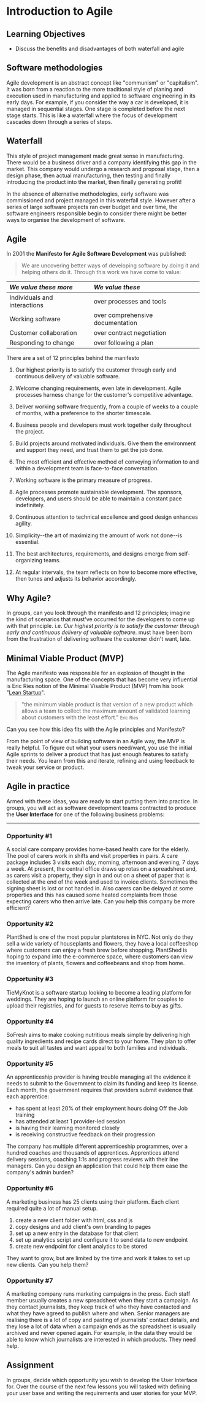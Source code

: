 # Introduction to Agile

## Learning Objectives

* Discuss the benefits and disadvantages of both waterfall and agile

## Software methodologies

Agile development is an abstract concept like "communism" or "capitalism". It was born from a reaction to the more traditional style of planing and execution used in manufacturing and applied to software engineering in its early days. For example, if you consider the way a car is developed, it is managed in sequential stages. One stage is completed before the next stage starts. This is like a waterfall where the focus of development cascades down through a series of steps.

## Waterfall

This style of project management made great sense in manufacturing. There would be a business driver and a company identifying this gap in the market. This company would undergo a research and proposal stage, then a design phase, then actual manufacturing, then testing and finally introducing the product into the market, then finally generating profit!

In the absence of alternative methodologies, early software was commissioned and project managed in this waterfall style. However after a series of large software projects ran over budget and over time, the software engineers responsible begin to consider there might be better ways to organise the development of software.

## Agile

In 2001 the __Manifesto for Agile Software Development__ was published:

> We are uncovering better ways of developing
> software by doing it and helping others do it.
> Through this work we have come to value:

|_We value these more_|_We value these_|
|:--------------------------|:-----------------------|
|Individuals and interactions|over processes and tools|
|Working software|over comprehensive documentation|
|Customer collaboration|over contract negotiation|
|Responding to change|over following a plan|

There are a set of 12 principles behind the manifesto

1. Our highest priority is to satisfy the customer through early and continuous delivery of valuable software.

1. Welcome changing requirements, even late in development. Agile processes harness change for the customer's competitive advantage.

1. Deliver working software frequently, from a couple of weeks to a couple of months, with a preference to the shorter timescale.

1. Business people and developers must work together daily throughout the project.

1. Build projects around motivated individuals. Give them the environment and support they need, and trust them to get the job done.

1. The most efficient and effective method of conveying information to and within a development team is face-to-face conversation.

1. Working software is the primary measure of progress.

1. Agile processes promote sustainable development. The sponsors, developers, and users should be able to maintain a constant pace indefinitely.

1. Continuous attention to technical excellence and good design enhances agility.

1. Simplicity--the art of maximizing the amount of work not done--is essential.

1. The best architectures, requirements, and designs emerge from self-organizing teams.

1. At regular intervals, the team reflects on how to become more effective, then tunes and adjusts its behavior accordingly.

## Why Agile?

In groups, can you look through the manifesto and 12 principles; imagine the kind of scenarios that must've occurred for the developers to come up with that principle. i.e. _Our highest priority is to satisfy the customer through early and continuous delivery of valuable software._ must have been born from the frustration of delivering software the customer didn't want, late.

## Minimal Viable Product (MVP)

The Agile manifesto was responsible for an explosion of thought in the manufacturing space. One of the concepts that has become very influential is Eric Ries notion of the Minimal Visable Product (MVP) from his book "[Lean Startup](https://www.amazon.co.uk/Lean-Startup-Entrepreneurs-Continuous-Innovation/dp/B005MR4NCC/ref=sr_1_1?dchild=1&keywords=lean+startup&qid=1624367620&sr=8-1)".

> "the minimum viable product is that version of a new product which allows a team to collect the maximum amount of validated learning about customers with the least effort."
<small>Eric Ries</small>

Can you see how this idea fits with the Agile principles and Manifesto?

From the point of view of building software in an Agile way, the MVP is really helpful. To figure out what your users need/want, you use the initial Agile sprints to deliver a product that has just enough features to satisfy their needs. You learn from this and iterate, refining and using feedback to tweak your service or product. 


## Agile in practice

Armed with these ideas, you are ready to start putting them into practice. In groups, you will act as software development teams contracted to produce the __User Interface__ for one of the following business problems:

----

### Opportunity #1
A social care company provides home-based health care for the elderly. The pool of carers work in shifts and visit properties in pairs. A care package includes 3 visits each day; morning, afternoon and evening, 7 days a week. At present, the central office draws up rotas on a spreadsheet and, as carers visit a property, they sign in and out on a sheet of paper that is collected at the end of the week and used to invoice clients. Sometimes the signing sheet is lost or not handed in. Also carers can be delayed at some properties and this has caused some heated complaints from those expecting carers who then arrive late. Can you help this company be more efficient?

### Opportunity #2
PlantShed is one of the most popular plantstores in NYC. Not only do they sell a wide variety of houseplants and flowers, they have a local coffeeshop where customers can enjoy a fresh brew before shopping. PlantShed is hoping to expand into the e-commerce space, where customers can view the inventory of plants, flowers and coffeebeans and shop from home.

### Opportunity #3
TieMyKnot is a software startup looking to become a leading platform for weddings. They are hoping to launch an online platform for couples to upload their registries, and for guests to reserve items to buy as gifts.

### Opportunity #4
SoFresh aims to make cooking nutritious meals simple by delivering high quality ingredients and recipe cards direct to your home. They plan to offer meals to suit all tastes and want appeal to both families and individuals.

### Opportunity #5
An apprenticeship provider is having trouble managing all the evidence it needs to submit to the Government to claim its funding and keep its license. Each month, the government requires that providers submit evidence that each apprentice:
- has spent at least 20% of their employment hours doing Off the Job training
- has attended at least 1 provider-led session
- is having their learning monitored closely
- is receiving constructive feedback on their progression

The company has multiple different apprenticeship programmes, over a hundred coaches and thousands of apprentices. Apprentices attend delivery sessions, coaching 1:1s and progress reviews with their line managers. Can you design an application that could help them ease the company's admin burden?

### Opportunity #6
A marketing business has 25 clients using their platform. Each client required quite a lot of manual setup. 

1. create a new client folder with html, css and js
1. copy designs and add client's own branding to pages
1. set up a new entry in the database for that client
1. set up analytics script and configure it to send data to new endpoint
1. create new endpoint for client analytics to be stored

They want to grow, but are limited by the time and work it takes to set up new clients. Can you help them?

### Opportunity #7
A marketing company runs marketing campaigns in the press. Each staff member usually creates a new spreadsheet when they start a campaign. As they contact journalists, they keep track of who they have contacted and what they have agreed to publish where and when. Senior managers are realising there is a lot of copy and pasting of journalists' contact details, and they lose a lot of data when a campaign ends as the spreadsheet is usually archived and never opened again. For example, in the data they would be able to know which journalists are interested in which products. They need help.


## Assignment

In groups, decide which opportunity you wish to develop the User Interface for. Over the course of the next few lessons you will tasked with defining your user base and writing the requirements and user stories for your MVP. 